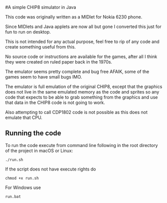 #A simple CHIP8 simulator in Java

This code was originally written as a  MIDlet for Nokia 6230 phone.

Since MIDlets and Java applets are now all but gone I converted this
just for fun to run on desktop.

This is not intended for any actual purpose, feel free to rip of
any code and create something useful from this.

No source code or instructions are available for the games,
after all I think they were created on ruled paper back in the 1970s.

The emulator seems pretty complete and bug free AFAIK, some of
the games seem to have small bugs IMO.

The emulator is full emulation of the original CHIP8, except
that the graphics does not live in the same emulated memory
as the code and sprites so any code that expects to be
able to grab something from the graphics and use that data
in the CHIP8 code is not going to work.  

Also attempting to call CDP1802 code is not possible as
this does not emulate that CPU.

## Running the code

To run the code execute from command line following in the root directory
of the project in macOS or Linux:

```
./run.sh
```

If the script does not have execute rights do

```
chmod +x run.sh
```

For Windows use

```
run.bat
```

